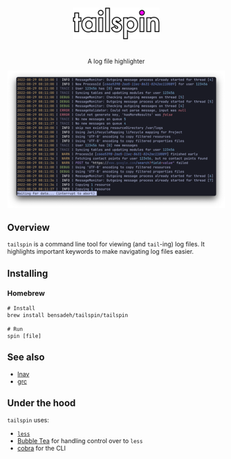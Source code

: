 <p align="center">
  <img src="assets/tailspin.svg" width="200"/>
</p>

#

<p align="center">
A log file highlighter
</p>

<p align="center">
  <img src="assets/example.png" width="800"/>
</p>

## Overview

`tailspin` is a command line tool for viewing (and `tail`-ing) log files. It highlights important keywords to make
navigating log files easier.

## Installing

### Homebrew

```console
# Install
brew install bensadeh/tailspin/tailspin

# Run
spin [file]
```

## See also

* [lnav](https://github.com/tstack/lnav)
* [grc](https://github.com/garabik/grc)

## Under the hood

`tailspin` uses:

* [`less`](http://greenwoodsoftware.com/less/)
* [Bubble Tea](https://github.com/charmbracelet/bubbletea) for handling control over to `less`
* [cobra](https://github.com/spf13/cobra) for the CLI
